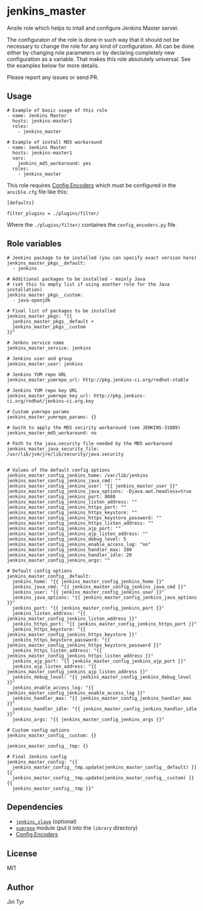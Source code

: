 jenkins_master
==============

Ansile role which helps to intall and configure Jenkins Master server.

The configuraton of the role is done in such way that it should not be
necessary to change the role for any kind of configuration. All can be
done either by changing role parameters or by declaring completely new
configuration as a variable. That makes this role absolutely
universal. See the examples below for more details.

Please report any issues or send PR.


Usage
-----

```
# Example of basic usage of this role
- name: Jenkins Master
  hosts: jenkins-master1
  roles:
    - jenkins_master

# Example of install MD5 workaround
- name: Jenkins Master
  hosts: jenkins-master1
  vars:
    jenkins_md5_workaround: yes
  roles:
    - jenkins_master
```

This role requires [Config
Encoders](https://github.com/jtyr/ansible/blob/jtyr-config_encoders/lib/ansible/plugins/filter/config_encoders.py)
which must be configured in the `ansible.cfg` file like this:

```
[defaults]

filter_plugins = ./plugins/filter/
```

Where the `./plugins/filter/` containes the `config_encoders.py` file.


Role variables
--------------

```
# Jenkins package to be installed (you can specify exact version here)
jenkins_master_pkgs__default:
  - jenkins

# Additional packages to be installed - mainly Java
# (set this to empty list if using another role for the Java installation)
jenkins_master_pkgs__custom:
  - java-openjdk

# Final list of packages to be installed
jenkins_master_pkgs: "{{
  jenkins_master_pkgs__default +
  jenkins_master_pkgs__custom
}}"

# Jenkns service name
jenkins_master_service: jenkins

# Jenkins user and group
jenkins_master_user: jenkins

# Jenkins YUM repo URL
jenkins_master_yumrepo_url: http://pkg.jenkins-ci.org/redhat-stable

# Jenkins YUM repo key URL
jenkins_master_yumrepo_key_url: http://pkg.jenkins-ci.org/redhat/jenkins-ci.org.key

# Custom yumrepo params
jenkins_master_yumrepo_params: {}

# Swith to apply the MD5 secirity workaround (see JENKINS-31089)
jenkins_master_md5_workaround: no

# Path to the java.security file needed by the MD5 workaround
jenkins_master_java_security_file: /usr/lib/jvm/jre/lib/security/java.security


# Values of the default config options
jenkins_master_config_jenkins_home: /var/lib/jenkins
jenkins_master_config_jenkins_java_cmd: ""
jenkins_master_config_jenkins_user: "{{ jenkins_master_user }}"
jenkins_master_config_jenkins_java_options: -Djava.awt.headless=true
jenkins_master_config_jenkins_port: 8080
jenkins_master_config_jenkins_listen_address: ""
jenkins_master_config_jenkins_https_port: ""
jenkins_master_config_jenkins_https_keystore: ""
jenkins_master_config_jenkins_https_keystore_password: ""
jenkins_master_config_jenkins_https_listen_address: ""
jenkins_master_config_jenkins_ajp_port: ""
jenkins_master_config_jenkins_ajp_listen_address: ""
jenkins_master_config_jenkins_debug_level: 5
jenkins_master_config_jenkins_enable_access_log: "no"
jenkins_master_config_jenkins_handler_max: 100
jenkins_master_config_jenkins_handler_idle: 20
jenkins_master_config_jenkins_args: ""

# Default config options
jenkins_master_config__default:
  jenkins_home: "{{ jenkins_master_config_jenkins_home }}"
  jenkins_java_cmd: "{{ jenkins_master_config_jenkins_java_cmd }}"
  jenkins_user: "{{ jenkins_master_config_jenkins_user }}"
  jenkins_java_options: "{{ jenkins_master_config_jenkins_java_options }}"
  jenkins_port: "{{ jenkins_master_config_jenkins_port }}"
  jenkins_listen_address: "{{ jenkins_master_config_jenkins_listen_address }}"
  jenkins_https_port: "{{ jenkins_master_config_jenkins_https_port }}"
  jenkins_https_keystore: "{{ jenkins_master_config_jenkins_https_keystore }}"
  jenkins_https_keystore_password: "{{ jenkins_master_config_jenkins_https_keystore_password }}"
  jenkins_https_listen_address: "{{ jenkins_master_config_jenkins_https_listen_address }}"
  jenkins_ajp_port: "{{ jenkins_master_config_jenkins_ajp_port }}"
  jenkins_ajp_listen_address: "{{ jenkins_master_config_jenkins_ajp_listen_address }}"
  jenkins_debug_level: "{{ jenkins_master_config_jenkins_debug_level }}"
  jenkins_enable_access_log: "{{ jenkins_master_config_jenkins_enable_access_log }}"
  jenkins_handler_max: "{{ jenkins_master_config_jenkins_handler_max }}"
  jenkins_handler_idle: "{{ jenkins_master_config_jenkins_handler_idle }}"
  jenkins_args: "{{ jenkins_master_config_jenkins_args }}"

# Custom config options
jenkins_master_config__custom: {}

jenkins_master_config__tmp: {}

# Final Jenkins config
jenkins_master_config: "{{
  jenkins_master_config__tmp.update(jenkins_master_config__default) }}{{
  jenkins_master_config__tmp.update(jenkins_master_config__custom) }}{{
  jenkins_master_config__tmp }}"
```


Dependencies
------------

- [`jenkins_slave`](http://github.com/jtyr/ansible-jenkins_slave) (optional)
- [`yumrepo`](https://raw.githubusercontent.com/jtyr/ansible-modules-extras/jtyr-yumrepo_params/packaging/os/yumrepo.py)
  module (put it into the `library` directory)
- [Config Encoders](https://github.com/jtyr/ansible/blob/jtyr-config_encoders/lib/ansible/plugins/filter/config_encoders.py)


License
-------

MIT


Author
------

Jiri Tyr
